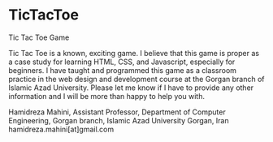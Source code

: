 # TicTacToe
Tic Tac Toe Game

Tic Tac Toe is a known, exciting game. I believe that this game is proper as a case study for learning HTML, CSS, and Javascript, especially for beginners. I have taught and programmed this game as a classroom practice in the web design and development course at the Gorgan branch of Islamic Azad University. 
Please let me know if I have to provide any other information and I will be more than happy to help you with.

Hamidreza Mahini,
Assistant Professor,
Department of Computer Engineering,
Gorgan branch, Islamic Azad University
Gorgan, Iran
hamidreza.mahini[at]gmail.com
